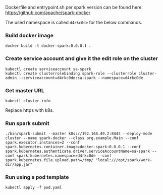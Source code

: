 Dockerfile and entrypoint.sh per spark version can be found here: https://github.com/apache/spark-docker

The used namespace is called ```d4rkc0de``` for the below commands.

### Build docker image ###
```console
docker build -t docker-spark:0.0.0.1 .
```

### Create service account and give it the edit role on the cluster ###
```console
kubectl create serviceaccount sa-spark
kubectl create clusterrolebinding spark-role --clusterrole cluster-admin --serviceaccount=d4rkc0de:sa-spark --namespace=d4rkc0de
```

### Get master URL ###
```console
kubectl cluster-info
```

Replace https with k8s.

### Run spark submit ###
```console
./bin/spark-submit --master k8s://192.168.49.2:8443 --deploy-mode cluster --name spark-docker --class org.example.Main --conf spark.executor.instances=2 --conf spark.kubernetes.container.image=docker-spark:0.0.0.1 --conf spark.kubernetes.authenticate.driver.serviceAccountName=sa-spark --conf spark.kubernetes.namespace=d4rkc0de --conf spark.kubernetes.file.upload.path=/tmp/ "local:///opt/spark/work-dir/app.jar"
```

### Run using a pod template ###
```console
kubectl apply -f pod.yaml
```
